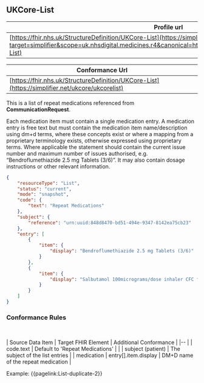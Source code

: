 ## UKCore-List


| Profile url |
|--
| [https://fhir.nhs.uk/StructureDefinition/UKCore-List](https://simplifier.net/resolve?target=simplifier&scope=uk.nhsdigital.medicines.r4&canonical=https://fhir.nhs.uk/StructureDefinition/UKCore-List) |

| Conformance Url |
|--
| [https://fhir.nhs.uk/StructureDefinition/UKCore-List](https://simplifier.net/ukcore/ukcorelist) | 

This is a list of repeat medications referenced from **CommunicationRequest**.

Each medication item must contain a single medication entry. A medication entry is free text but must contain the medication item name/description using dm+d terms, where these concepts exist or where a mapping from a proprietary terminology exists, otherwise expressed using proprietary terms. Where applicable the statement should contain the current issue number and maximum number of issues authorised, e.g. “Bendroflumethiazide 2.5 mg Tablets (3/6)”. It may also contain dosage instructions or other relevant information.

```json
{
    "resourceType": "List",
    "status": "current",
    "mode": "snapshot",
    "code": {
        "text": "Repeat Medications"
    },
    "subject": {
        "reference": "urn:uuid:848d8470-bd51-494e-9347-8142ea75cb23"
    },
    "entry": [
        {
            "item": {
                "display": "Bendroflumethiazide 2.5 mg Tablets (3/6)"
            }
        },
        {
            "item": {
                "display": "Salbutamol 100micrograms/dose inhaler CFC free 200 dose (2/6)"
            }
        }
    ]
}
```

### Conformance Rules

<br>

| Source Data Item | Target FHIR Element | Additional Conformance |
|--
| | code.text | Default to 'Repeat Medications'  |
|  | subject (patient) | The subject of the list entries | 
| medication | entry[].item.display | DM+D name of the repeat medication |

Example: {{pagelink:List-duplicate-2}}
